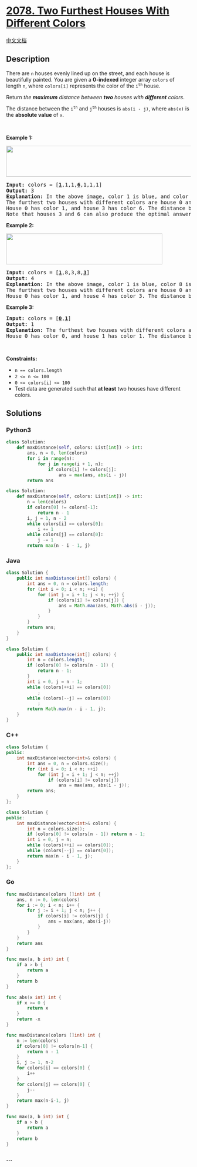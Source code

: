 # [2078. Two Furthest Houses With Different Colors](https://leetcode.com/problems/two-furthest-houses-with-different-colors)

[中文文档](/solution/2000-2099/2078.Two%20Furthest%20Houses%20With%20Different%20Colors/README.md)

## Description

<p>There are <code>n</code> houses evenly lined up on the street, and each house is beautifully painted. You are given a <strong>0-indexed</strong> integer array <code>colors</code> of length <code>n</code>, where <code>colors[i]</code> represents the color of the <code>i<sup>th</sup></code> house.</p>

<p>Return <em>the <strong>maximum</strong> distance between <strong>two</strong> houses with <strong>different</strong> colors</em>.</p>

<p>The distance between the <code>i<sup>th</sup></code> and <code>j<sup>th</sup></code> houses is <code>abs(i - j)</code>, where <code>abs(x)</code> is the <strong>absolute value</strong> of <code>x</code>.</p>

<p>&nbsp;</p>
<p><strong class="example">Example 1:</strong></p>
<img alt="" src="https://fastly.jsdelivr.net/gh/doocs/leetcode@main/solution/2000-2099/2078.Two%20Furthest%20Houses%20With%20Different%20Colors/images/eg1.png" style="width: 610px; height: 84px;" />
<pre>
<strong>Input:</strong> colors = [<u><strong>1</strong></u>,1,1,<strong><u>6</u></strong>,1,1,1]
<strong>Output:</strong> 3
<strong>Explanation:</strong> In the above image, color 1 is blue, and color 6 is red.
The furthest two houses with different colors are house 0 and house 3.
House 0 has color 1, and house 3 has color 6. The distance between them is abs(0 - 3) = 3.
Note that houses 3 and 6 can also produce the optimal answer.
</pre>

<p><strong class="example">Example 2:</strong></p>
<img alt="" src="https://fastly.jsdelivr.net/gh/doocs/leetcode@main/solution/2000-2099/2078.Two%20Furthest%20Houses%20With%20Different%20Colors/images/eg2.png" style="width: 426px; height: 84px;" />
<pre>
<strong>Input:</strong> colors = [<u><strong>1</strong></u>,8,3,8,<u><strong>3</strong></u>]
<strong>Output:</strong> 4
<strong>Explanation:</strong> In the above image, color 1 is blue, color 8 is yellow, and color 3 is green.
The furthest two houses with different colors are house 0 and house 4.
House 0 has color 1, and house 4 has color 3. The distance between them is abs(0 - 4) = 4.
</pre>

<p><strong class="example">Example 3:</strong></p>

<pre>
<strong>Input:</strong> colors = [<u><strong>0</strong></u>,<strong><u>1</u></strong>]
<strong>Output:</strong> 1
<strong>Explanation:</strong> The furthest two houses with different colors are house 0 and house 1.
House 0 has color 0, and house 1 has color 1. The distance between them is abs(0 - 1) = 1.
</pre>

<p>&nbsp;</p>
<p><strong>Constraints:</strong></p>

<ul>
	<li><code>n ==&nbsp;colors.length</code></li>
	<li><code>2 &lt;= n &lt;= 100</code></li>
	<li><code>0 &lt;= colors[i] &lt;= 100</code></li>
	<li>Test data are generated such that <strong>at least</strong> two houses have different colors.</li>
</ul>

## Solutions

<!-- tabs:start -->

### **Python3**

```python
class Solution:
    def maxDistance(self, colors: List[int]) -> int:
        ans, n = 0, len(colors)
        for i in range(n):
            for j in range(i + 1, n):
                if colors[i] != colors[j]:
                    ans = max(ans, abs(i - j))
        return ans
```

```python
class Solution:
    def maxDistance(self, colors: List[int]) -> int:
        n = len(colors)
        if colors[0] != colors[-1]:
            return n - 1
        i, j = 1, n - 2
        while colors[i] == colors[0]:
            i += 1
        while colors[j] == colors[0]:
            j -= 1
        return max(n - i - 1, j)
```

### **Java**

```java
class Solution {
    public int maxDistance(int[] colors) {
        int ans = 0, n = colors.length;
        for (int i = 0; i < n; ++i) {
            for (int j = i + 1; j < n; ++j) {
                if (colors[i] != colors[j]) {
                    ans = Math.max(ans, Math.abs(i - j));
                }
            }
        }
        return ans;
    }
}
```

```java
class Solution {
    public int maxDistance(int[] colors) {
        int n = colors.length;
        if (colors[0] != colors[n - 1]) {
            return n - 1;
        }
        int i = 0, j = n - 1;
        while (colors[++i] == colors[0])
            ;
        while (colors[--j] == colors[0])
            ;
        return Math.max(n - i - 1, j);
    }
}
```

### **C++**

```cpp
class Solution {
public:
    int maxDistance(vector<int>& colors) {
        int ans = 0, n = colors.size();
        for (int i = 0; i < n; ++i)
            for (int j = i + 1; j < n; ++j)
                if (colors[i] != colors[j])
                    ans = max(ans, abs(i - j));
        return ans;
    }
};
```

```cpp
class Solution {
public:
    int maxDistance(vector<int>& colors) {
        int n = colors.size();
        if (colors[0] != colors[n - 1]) return n - 1;
        int i = 0, j = n;
        while (colors[++i] == colors[0]);
        while (colors[--j] == colors[0]);
        return max(n - i - 1, j);
    }
};
```

### **Go**

```go
func maxDistance(colors []int) int {
	ans, n := 0, len(colors)
	for i := 0; i < n; i++ {
		for j := i + 1; j < n; j++ {
			if colors[i] != colors[j] {
				ans = max(ans, abs(i-j))
			}
		}
	}
	return ans
}

func max(a, b int) int {
	if a > b {
		return a
	}
	return b
}

func abs(x int) int {
	if x >= 0 {
		return x
	}
	return -x
}
```

```go
func maxDistance(colors []int) int {
	n := len(colors)
	if colors[0] != colors[n-1] {
		return n - 1
	}
	i, j := 1, n-2
	for colors[i] == colors[0] {
		i++
	}
	for colors[j] == colors[0] {
		j--
	}
	return max(n-i-1, j)
}

func max(a, b int) int {
	if a > b {
		return a
	}
	return b
}
```

### **...**

```

```

<!-- tabs:end -->
